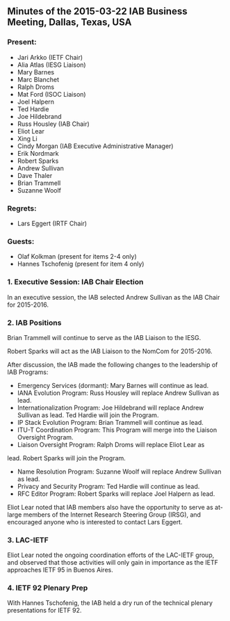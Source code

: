 
Minutes of the 2015-03-22 IAB Business Meeting, Dallas, Texas, USA
------------------------------------------------------------------


### Present:


* Jari Arkko (IETF Chair)
* Alia Atlas (IESG Liaison)
* Mary Barnes
* Marc Blanchet
* Ralph Droms
* Mat Ford (ISOC Liaison)
* Joel Halpern
* Ted Hardie
* Joe Hildebrand
* Russ Housley (IAB Chair)
* Eliot Lear
* Xing Li
* Cindy Morgan (IAB Executive Administrative Manager)
* Erik Nordmark
* Robert Sparks
* Andrew Sullivan
* Dave Thaler
* Brian Trammell
* Suzanne Woolf


### Regrets:


* Lars Eggert (IRTF Chair)


### Guests:


* Olaf Kolkman (present for items 2-4 only)
* Hannes Tschofenig (present for item 4 only)


### 1. Executive Session: IAB Chair Election


In an executive session, the IAB selected Andrew Sullivan as the IAB Chair for 2015-2016.


### 2. IAB Positions


Brian Trammell will continue to serve as the IAB Liaison to the IESG.


Robert Sparks will act as the IAB Liaison to the NomCom for 2015-2016.


After discussion, the IAB made the following changes to the leadership of IAB Programs:


* Emergency Services (dormant): Mary Barnes will continue as lead.
* IANA Evolution Program: Russ Housley will replace Andrew Sullivan as lead.
* Internationalization Program: Joe Hildebrand will replace Andrew Sullivan as lead. Ted Hardie will join the Program.
* IP Stack Evolution Program: Brian Trammell will continue as lead.
* ITU-T Coordination Program: This Program will merge into the Liaison Oversight Program.
* Liaison Oversight Program: Ralph Droms will replace Eliot Lear as  

lead. Robert Sparks will join the Program.
* Name Resolution Program: Suzanne Woolf will replace Andrew Sullivan as lead.
* Privacy and Security Program: Ted Hardie will continue as lead.
* RFC Editor Program: Robert Sparks will replace Joel Halpern as lead.


Eliot Lear noted that IAB members also have the opportunity to serve as at-large members of the Internet Research Steering Group (IRSG), and encouraged anyone who is interested to contact Lars Eggert.


### 3. LAC-IETF


Eliot Lear noted the ongoing coordination efforts of the LAC-IETF group, and observed that those activities will only gain in importance as the IETF approaches IETF 95 in Buenos Aires.


### 4. IETF 92 Plenary Prep


With Hannes Tschofenig, the IAB held a dry run of the technical plenary presentations for IETF 92.


